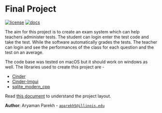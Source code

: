 # Final Project

[![license](https://img.shields.io/badge/license-MIT-green)](LICENSE)
[![docs](https://img.shields.io/badge/docs-yes-brightgreen)](docs/README.md)

The aim for this project is to create an exam system which can help teachers administer tests. The student can login enter the test code and take the test. While the software automatically grades the tests. The teacher can login and see the performances of the class for each question and the test on an average.

The code base was tested on macOS but it should work on windows as well. The libraries used to create this project are - 
* [Cinder](https://libcinder.org)
* [Cinder-Imgui](https://github.com/simongeilfus/Cinder-ImGui)
* [sqlite_modern_cpp](https://github.com/SqliteModernCpp/sqlite_modern_cpp) 

Read [this document](https://cliutils.gitlab.io/modern-cmake/chapters/basics/structure.html) to understand the project
layout.



**Author**: Aryaman Parekh - [`aparekh5@illinois.edu`](mailto:aparekh5@illinois.edu)
